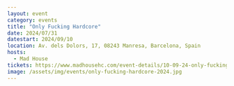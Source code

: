 ```yaml
---
layout: event
category: events
title: "Only Fucking Hardcore"
date: 2024/07/31
datestart: 2024/09/10
location: Av. dels Dolors, 17, 08243 Manresa, Barcelona, Spain
hosts:
  - Mad House
tickets: https://www.madhousehc.com/event-details/10-09-24-only-fucking-hardcore
image: /assets/img/events/only-fucking-hardcore-2024.jpg
---
```

